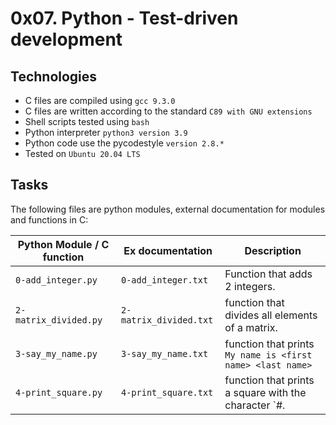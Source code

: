 # 0x07. Python - Test-driven development

## Technologies
* C files are compiled using `gcc 9.3.0`
* C files are written according to the standard `C89 with GNU extensions`
* Shell scripts tested using `bash`
* Python interpreter `python3 version 3.9`
* Python code use the pycodestyle `version 2.8.*`
* Tested on `Ubuntu 20.04 LTS`

## Tasks
The following files are python modules, external documentation for modules and functions in C:

| Python Module / C function | Ex documentation | Description |
| -------- | -------- | ----------- |
| `0-add_integer.py` | `0-add_integer.txt` | Function that adds 2 integers. |
| `2-matrix_divided.py` | `2-matrix_divided.txt` | function that divides all elements of a matrix. |
| `3-say_my_name.py` | `3-say_my_name.txt` | function that prints `My name is <first name> <last name>`|
| `4-print_square.py` | `4-print_square.txt` | function that prints a square with the character `#. |
